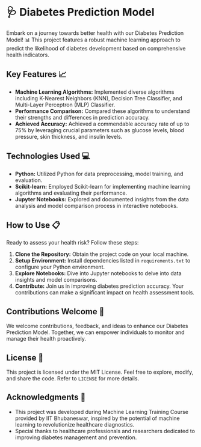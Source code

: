 # 🩺 **Diabetes Prediction Model**

Embark on a journey towards better health with our Diabetes Prediction Model! 📊 This project features a robust machine learning approach to predict the likelihood of diabetes development based on comprehensive health indicators.

## Key Features 📈
- **Machine Learning Algorithms:** Implemented diverse algorithms including K-Nearest Neighbors (KNN), Decision Tree Classifier, and Multi-Layer Perceptron (MLP) Classifier.
- **Performance Comparison:** Compared these algorithms to understand their strengths and differences in prediction accuracy.
- **Achieved Accuracy:** Achieved a commendable accuracy rate of up to 75% by leveraging crucial parameters such as glucose levels, blood pressure, skin thickness, and insulin levels.

## Technologies Used 💻
- **Python:** Utilized Python for data preprocessing, model training, and evaluation.
- **Scikit-learn:** Employed Scikit-learn for implementing machine learning algorithms and evaluating their performance.
- **Jupyter Notebooks:** Explored and documented insights from the data analysis and model comparison process in interactive notebooks.

## How to Use 📋
Ready to assess your health risk? Follow these steps:
1. **Clone the Repository:** Obtain the project code on your local machine.
2. **Setup Environment:** Install dependencies listed in `requirements.txt` to configure your Python environment.
3. **Explore Notebooks:** Dive into Jupyter notebooks to delve into data insights and model comparisons.
4. **Contribute:** Join us in improving diabetes prediction accuracy. Your contributions can make a significant impact on health assessment tools.

## Contributions Welcome 🤝
We welcome contributions, feedback, and ideas to enhance our Diabetes Prediction Model. Together, we can empower individuals to monitor and manage their health proactively.

## License 📜
This project is licensed under the MIT License. Feel free to explore, modify, and share the code. Refer to `LICENSE` for more details.

## Acknowledgments 🙌
- This project was developed during Machine Learning Training Course provided by IIT Bhubaneswar, inspired by the potential of machine learning to revolutionize healthcare diagnostics.
- Special thanks to healthcare professionals and researchers dedicated to improving diabetes management and prevention.
